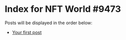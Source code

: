# Index for NFT World #9473
Posts will be displayed in the order below:

- [Your first post](./001-first.md)

